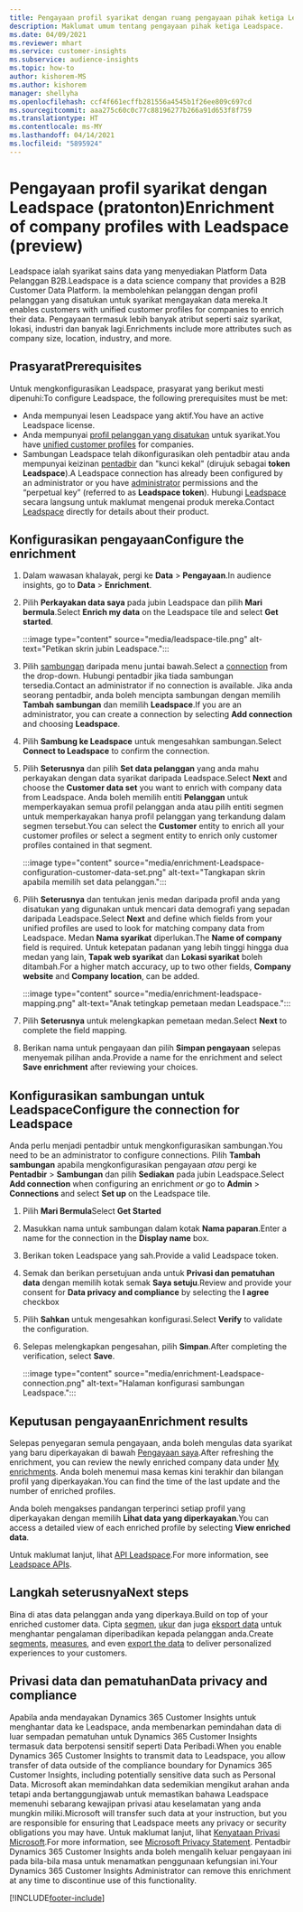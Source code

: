 ```yaml
---
title: Pengayaan profil syarikat dengan ruang pengayaan pihak ketiga Leadspace
description: Maklumat umum tentang pengayaan pihak ketiga Leadspace.
ms.date: 04/09/2021
ms.reviewer: mhart
ms.service: customer-insights
ms.subservice: audience-insights
ms.topic: how-to
author: kishorem-MS
ms.author: kishorem
manager: shellyha
ms.openlocfilehash: ccf4f661ecffb281556a4545b1f26ee809c697cd
ms.sourcegitcommit: aaa275c60c0c77c88196277b266a91d653f8f759
ms.translationtype: HT
ms.contentlocale: ms-MY
ms.lasthandoff: 04/14/2021
ms.locfileid: "5895924"
---
```

# <a name="enrichment-of-company-profiles-with-leadspace-preview"></a><span data-ttu-id="0c250-103">Pengayaan profil syarikat dengan Leadspace (pratonton)</span><span class="sxs-lookup"><span data-stu-id="0c250-103">Enrichment of company profiles with Leadspace (preview)</span></span>

<span data-ttu-id="0c250-104">Leadspace ialah syarikat sains data yang menyediakan Platform Data Pelanggan B2B.</span><span class="sxs-lookup"><span data-stu-id="0c250-104">Leadspace is a data science company that provides a B2B Customer Data Platform.</span></span> <span data-ttu-id="0c250-105">Ia membolehkan pelanggan dengan profil pelanggan yang disatukan untuk syarikat mengayakan data mereka.</span><span class="sxs-lookup"><span data-stu-id="0c250-105">It enables customers with unified customer profiles for companies to enrich their data.</span></span> <span data-ttu-id="0c250-106">Pengayaan termasuk lebih banyak atribut seperti saiz syarikat, lokasi, industri dan banyak lagi.</span><span class="sxs-lookup"><span data-stu-id="0c250-106">Enrichments include more attributes such as company size, location, industry, and more.</span></span>

## <a name="prerequisites"></a><span data-ttu-id="0c250-107">Prasyarat</span><span class="sxs-lookup"><span data-stu-id="0c250-107">Prerequisites</span></span>

<span data-ttu-id="0c250-108">Untuk mengkonfigurasikan Leadspace, prasyarat yang berikut mesti dipenuhi:</span><span class="sxs-lookup"><span data-stu-id="0c250-108">To configure Leadspace, the following prerequisites must be met:</span></span>

- <span data-ttu-id="0c250-109">Anda mempunyai lesen Leadspace yang aktif.</span><span class="sxs-lookup"><span data-stu-id="0c250-109">You have an active Leadspace license.</span></span>
- <span data-ttu-id="0c250-110">Anda mempunyai [profil pelanggan yang disatukan](customer-profiles.md) untuk syarikat.</span><span class="sxs-lookup"><span data-stu-id="0c250-110">You have [unified customer profiles](customer-profiles.md) for companies.</span></span>
- <span data-ttu-id="0c250-111">Sambungan Leadspace telah dikonfigurasikan oleh pentadbir atau anda mempunyai keizinan [pentadbir](permissions.md#administrator) dan "kunci kekal" (dirujuk sebagai **token Leadspace**).</span><span class="sxs-lookup"><span data-stu-id="0c250-111">A Leadspace connection has already been configured by an administrator or you have [administrator](permissions.md#administrator) permissions and the “perpetual key” (referred to as **Leadspace token**).</span></span> <span data-ttu-id="0c250-112">Hubungi [Leadspace](https://www.leadspace.com/products/leadspace-on-demand/) secara langsung untuk maklumat mengenai produk mereka.</span><span class="sxs-lookup"><span data-stu-id="0c250-112">Contact [Leadspace](https://www.leadspace.com/products/leadspace-on-demand/) directly for details about their product.</span></span>

## <a name="configure-the-enrichment"></a><span data-ttu-id="0c250-113">Konfigurasikan pengayaan</span><span class="sxs-lookup"><span data-stu-id="0c250-113">Configure the enrichment</span></span>

1. <span data-ttu-id="0c250-114">Dalam wawasan khalayak, pergi ke **Data** > **Pengayaan**.</span><span class="sxs-lookup"><span data-stu-id="0c250-114">In audience insights, go to **Data** > **Enrichment**.</span></span>

1. <span data-ttu-id="0c250-115">Pilih **Perkayakan data saya** pada jubin Leadspace dan pilih **Mari bermula**.</span><span class="sxs-lookup"><span data-stu-id="0c250-115">Select **Enrich my data** on the Leadspace tile and select **Get started**.</span></span>

   :::image type="content" source="media/leadspace-tile.png" alt-text="Petikan skrin jubin Leadspace.":::

1. <span data-ttu-id="0c250-117">Pilih [sambungan](connections.md) daripada menu juntai bawah.</span><span class="sxs-lookup"><span data-stu-id="0c250-117">Select a [connection](connections.md) from the drop-down.</span></span> <span data-ttu-id="0c250-118">Hubungi pentadbir jika tiada sambungan tersedia.</span><span class="sxs-lookup"><span data-stu-id="0c250-118">Contact an administrator if no connection is available.</span></span> <span data-ttu-id="0c250-119">Jika anda seorang pentadbir, anda boleh mencipta sambungan dengan memilih **Tambah sambungan** dan memilih **Leadspace**.</span><span class="sxs-lookup"><span data-stu-id="0c250-119">If you are an administrator, you can create a connection by selecting **Add connection** and choosing **Leadspace**.</span></span> 

1. <span data-ttu-id="0c250-120">Pilih **Sambung ke Leadspace** untuk mengesahkan sambungan.</span><span class="sxs-lookup"><span data-stu-id="0c250-120">Select **Connect to Leadspace** to confirm the connection.</span></span>

1. <span data-ttu-id="0c250-121">Pilih **Seterusnya** dan pilih **Set data pelanggan** yang anda mahu perkayakan dengan data syarikat daripada Leadspace.</span><span class="sxs-lookup"><span data-stu-id="0c250-121">Select **Next** and choose the **Customer data set** you want to enrich with company data from Leadspace.</span></span> <span data-ttu-id="0c250-122">Anda boleh memilih entiti **Pelanggan** untuk memperkayakan semua profil pelanggan anda atau pilih entiti segmen untuk memperkayakan hanya profil pelanggan yang terkandung dalam segmen tersebut.</span><span class="sxs-lookup"><span data-stu-id="0c250-122">You can select the **Customer** entity to enrich all your customer profiles or select a segment entity to enrich only customer profiles contained in that segment.</span></span>

    :::image type="content" source="media/enrichment-Leadspace-configuration-customer-data-set.png" alt-text="Tangkapan skrin apabila memilih set data pelanggan.":::

1. <span data-ttu-id="0c250-124">Pilih **Seterusnya** dan tentukan jenis medan daripada profil anda yang disatukan yang digunakan untuk mencari data demografi yang sepadan daripada Leadspace.</span><span class="sxs-lookup"><span data-stu-id="0c250-124">Select **Next** and define which fields from your unified profiles are used to look for matching company data from Leadspace.</span></span> <span data-ttu-id="0c250-125">Medan **Nama syarikat** diperlukan.</span><span class="sxs-lookup"><span data-stu-id="0c250-125">The **Name of company** field is required.</span></span> <span data-ttu-id="0c250-126">Untuk ketepatan padanan yang lebih tinggi hingga dua medan yang lain, **Tapak web syarikat** dan **Lokasi syarikat** boleh ditambah.</span><span class="sxs-lookup"><span data-stu-id="0c250-126">For a higher match accuracy, up to two other fields, **Company website** and **Company location**, can be added.</span></span>

   :::image type="content" source="media/enrichment-leadspace-mapping.png" alt-text="Anak tetingkap pemetaan medan Leadspace.":::

1. <span data-ttu-id="0c250-128">Pilih **Seterusnya** untuk melengkapkan pemetaan medan.</span><span class="sxs-lookup"><span data-stu-id="0c250-128">Select **Next** to complete the field mapping.</span></span>

1. <span data-ttu-id="0c250-129">Berikan nama untuk pengayaan dan pilih **Simpan pengayaan** selepas menyemak pilihan anda.</span><span class="sxs-lookup"><span data-stu-id="0c250-129">Provide a name for the enrichment and select **Save enrichment** after reviewing your choices.</span></span>


## <a name="configure-the-connection-for-leadspace"></a><span data-ttu-id="0c250-130">Konfigurasikan sambungan untuk Leadspace</span><span class="sxs-lookup"><span data-stu-id="0c250-130">Configure the connection for Leadspace</span></span> 

<span data-ttu-id="0c250-131">Anda perlu menjadi pentadbir untuk mengkonfigurasikan sambungan.</span><span class="sxs-lookup"><span data-stu-id="0c250-131">You need to be an administrator to configure connections.</span></span> <span data-ttu-id="0c250-132">Pilih **Tambah sambungan** apabila mengkonfigurasikan pengayaan *atau* pergi ke **Pentadbir** > **Sambungan** dan pilih **Sediakan** pada jubin Leadspace.</span><span class="sxs-lookup"><span data-stu-id="0c250-132">Select **Add connection** when configuring an enrichment *or* go to **Admin** > **Connections** and select **Set up** on the Leadspace tile.</span></span>

1. <span data-ttu-id="0c250-133">Pilih **Mari Bermula**</span><span class="sxs-lookup"><span data-stu-id="0c250-133">Select **Get Started**</span></span> 

1. <span data-ttu-id="0c250-134">Masukkan nama untuk sambungan dalam kotak **Nama paparan**.</span><span class="sxs-lookup"><span data-stu-id="0c250-134">Enter a name for the connection in the **Display name** box.</span></span>

1. <span data-ttu-id="0c250-135">Berikan token Leadspace yang sah.</span><span class="sxs-lookup"><span data-stu-id="0c250-135">Provide a valid Leadspace token.</span></span>

1. <span data-ttu-id="0c250-136">Semak dan berikan persetujuan anda untuk **Privasi dan pematuhan data** dengan memilih kotak semak **Saya setuju**.</span><span class="sxs-lookup"><span data-stu-id="0c250-136">Review and provide your consent for **Data privacy and compliance** by selecting the **I agree** checkbox</span></span>

1. <span data-ttu-id="0c250-137">Pilih **Sahkan** untuk mengesahkan konfigurasi.</span><span class="sxs-lookup"><span data-stu-id="0c250-137">Select **Verify** to validate the configuration.</span></span>

1. <span data-ttu-id="0c250-138">Selepas melengkapkan pengesahan, pilih **Simpan**.</span><span class="sxs-lookup"><span data-stu-id="0c250-138">After completing the verification, select **Save**.</span></span>
   
   :::image type="content" source="media/enrichment-Leadspace-connection.png" alt-text="Halaman konfigurasi sambungan Leadspace.":::

## <a name="enrichment-results"></a><span data-ttu-id="0c250-140">Keputusan pengayaan</span><span class="sxs-lookup"><span data-stu-id="0c250-140">Enrichment results</span></span>

<span data-ttu-id="0c250-141">Selepas penyegaran semula pengayaan, anda boleh mengulas data syarikat yang baru diperkayakan di bawah [Pengayaan saya](enrichment-hub.md).</span><span class="sxs-lookup"><span data-stu-id="0c250-141">After refreshing the enrichment, you can review the newly enriched company data under [My enrichments](enrichment-hub.md).</span></span> <span data-ttu-id="0c250-142">Anda boleh menemui masa kemas kini terakhir dan bilangan profil yang diperkayakan.</span><span class="sxs-lookup"><span data-stu-id="0c250-142">You can find the time of the last update and the number of enriched profiles.</span></span>

<span data-ttu-id="0c250-143">Anda boleh mengakses pandangan terperinci setiap profil yang diperkayakan dengan memilih **Lihat data yang diperkayakan**.</span><span class="sxs-lookup"><span data-stu-id="0c250-143">You can access a detailed view of each enriched profile by selecting **View enriched data**.</span></span>

<span data-ttu-id="0c250-144">Untuk maklumat lanjut, lihat [API Leadspace](https://support.leadspace.com/hc/en-us/sections/201997649-API).</span><span class="sxs-lookup"><span data-stu-id="0c250-144">For more information, see [Leadspace APIs](https://support.leadspace.com/hc/en-us/sections/201997649-API).</span></span>

## <a name="next-steps"></a><span data-ttu-id="0c250-145">Langkah seterusnya</span><span class="sxs-lookup"><span data-stu-id="0c250-145">Next steps</span></span>

<span data-ttu-id="0c250-146">Bina di atas data pelanggan anda yang diperkaya.</span><span class="sxs-lookup"><span data-stu-id="0c250-146">Build on top of your enriched customer data.</span></span> <span data-ttu-id="0c250-147">Cipta [segmen](segments.md), [ukur](measures.md) dan juga [eksport data](export-destinations.md) untuk menghantar pengalaman diperibadikan kepada pelanggan anda.</span><span class="sxs-lookup"><span data-stu-id="0c250-147">Create [segments](segments.md), [measures](measures.md), and even [export the data](export-destinations.md) to deliver personalized experiences to your customers.</span></span>

## <a name="data-privacy-and-compliance"></a><span data-ttu-id="0c250-148">Privasi data dan pematuhan</span><span class="sxs-lookup"><span data-stu-id="0c250-148">Data privacy and compliance</span></span>

<span data-ttu-id="0c250-149">Apabila anda mendayakan Dynamics 365 Customer Insights untuk menghantar data ke Leadspace, anda membenarkan pemindahan data di luar sempadan pematuhan untuk Dynamics 365 Customer Insights termasuk data berpotensi sensitif seperti Data Peribadi.</span><span class="sxs-lookup"><span data-stu-id="0c250-149">When you enable Dynamics 365 Customer Insights to transmit data to Leadspace, you allow transfer of data outside of the compliance boundary for Dynamics 365 Customer Insights, including potentially sensitive data such as Personal Data.</span></span> <span data-ttu-id="0c250-150">Microsoft akan memindahkan data sedemikian mengikut arahan anda tetapi anda bertanggungjawab untuk memastikan bahawa Leadspace memenuhi sebarang kewajipan privasi atau keselamatan yang anda mungkin miliki.</span><span class="sxs-lookup"><span data-stu-id="0c250-150">Microsoft will transfer such data at your instruction, but you are responsible for ensuring that Leadspace meets any privacy or security obligations you may have.</span></span> <span data-ttu-id="0c250-151">Untuk maklumat lanjut, lihat [Kenyataan Privasi Microsoft](https://go.microsoft.com/fwlink/?linkid=396732).</span><span class="sxs-lookup"><span data-stu-id="0c250-151">For more information, see [Microsoft Privacy Statement](https://go.microsoft.com/fwlink/?linkid=396732).</span></span>
<span data-ttu-id="0c250-152">Pentadbir Dynamics 365 Customer Insights anda boleh mengalih keluar pengayaan ini pada bila-bila masa untuk menamatkan penggunaan kefungsian ini.</span><span class="sxs-lookup"><span data-stu-id="0c250-152">Your Dynamics 365 Customer Insights Administrator can remove this enrichment at any time to discontinue use of this functionality.</span></span>


[!INCLUDE[footer-include](../includes/footer-banner.md)]
